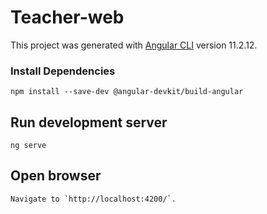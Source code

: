 # Teacher-web

This project was generated with [Angular CLI](https://github.com/angular/angular-cli) version 11.2.12.

### Install Dependencies 
```
npm install --save-dev @angular-devkit/build-angular
```

## Run development server
```
ng serve
```

## Open browser
```
Navigate to `http://localhost:4200/`.
```

